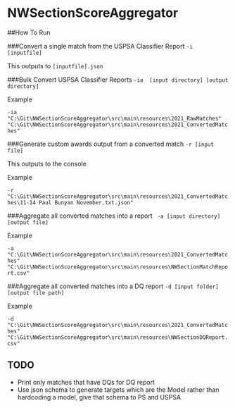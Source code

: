 # NWSectionScoreAggregator

##How To Run

###Convert a single match from the USPSA Classifier Report
```-i [inputfile]```

This outputs to ```[inputfile].json```

###Bulk Convert USPSA Classifier Reports
```-ia  [input directory] [output directory]```

Example

```-ia "C:\Git\NWSectionScoreAggregator\src\main\resources\2021_RawMatches" "C:\Git\NWSectionScoreAggregator\src\main\resources\2021_ConvertedMatches"```

###Generate custom awards output from a converted match
```-r [input file]```

This outputs to the console

Example

```-r "C:\Git\NWSectionScoreAggregator\src\main\resources\2021_ConvertedMatches\11-14 Paul Bunyan November.txt.json"```

###Aggregate all converted matches into a report
``` -a [input directory] [output file]```

Example

```-a "C:\Git\NWSectionScoreAggregator\src\main\resources\2021_ConvertedMatches" "C:\Git\NWSectionScoreAggregator\src\main\resources\NWSectionMatchReport.csv"```

###Aggregate all converted matches into a DQ report
```-d [input folder] [output file path]```

Example

```-d "C:\Git\NWSectionScoreAggregator\src\main\resources\2021_ConvertedMatches" "C:\Git\NWSectionScoreAggregator\src\main\resources\NWSectionDQReport.csv"```


## TODO
- Print only matches that have DQs for DQ report
- Use json schema to generate targets which are the Model rather than hardcoding a model, give that schema to PS and USPSA